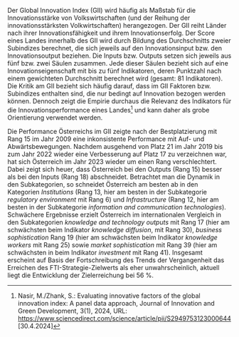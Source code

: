 Der Global Innovation Index (GII) wird häufig als Maßstab für die
Innovationsstärke von Volkswirtschaften (und der Reihung der
innovationsstärksten Volkwirtschaften) herangezogen. Der GII reiht
Länder nach ihrer Innovationsfähigkeit und ihrem Innovationserfolg. Der
Score eines Landes innerhalb des GII wird durch Bildung des
Durchschnitts zweier Subindizes berechnet, die sich jeweils auf den
Innovationsinput bzw. den Innovationsoutput beziehen. Die Inputs bzw.
Outputs setzen sich jeweils aus fünf bzw. zwei Säulen zusammen. Jede
dieser Säulen bezieht sich auf eine Innovationseigenschaft mit bis zu
fünf Indikatoren, deren Punktzahl nach einem gewichteten Durchschnitt
berechnet wird (gesamt: 81 Indikatoren). Die Kritik am GII bezieht sich
häufig darauf, dass im GII Faktoren bzw. Subindizes enthalten sind, die
nur bedingt auf Innovation bezogen werden können. Dennoch zeigt die
Empirie durchaus die Relevanz des Indikators für die
Innovationsperformance eines Landes[^1] und kann daher als grobe
Orientierung verwendet werden.

Die Performance Österreichs im GII zeigte nach der Bestplatzierung mit
Rang 15 im Jahr 2009 eine inkonsistente Performance mit Auf- und
Abwärtsbewegungen. Nachdem ausgehend von Platz 21 im Jahr 2019 bis zum
Jahr 2022 wieder eine Verbesserung auf Platz 17 zu verzeichnen war, hat
sich Österreich im Jahr 2023 wieder um einen Rang verschlechtert. Dabei
zeigt sich heuer, dass Österreich bei den Outputs (Rang 15) besser
als bei den Inputs (Rang 18) abschneidet. Betrachtet man die Dynamik in
den Subkategorien, so schneidet Österreich am besten ab in den
Kategorien *Institutions* (Rang 13, hier am besten in der Subkategorie
*regulatory environment* mit Rang 6) und *Infrastructure* (Rang 12, hier
am besten in der Subkategorie *information and communication
technologies*). Schwächere Ergebnisse erzielt Österreich im
internationalen Vergleich in den Subkategorien *knowledge and technology
outputs* mit Rang 17 (hier am schwächsten beim Indikator *knowledge
diffusion*, mit Rang 30), *business sophistication* Rang 19 (hier am
schwächsten beim Indikator *knowledge workers* mit Rang 25) sowie
*market sophistication* mit Rang 39 (hier am schwächsten in beim
Indikator *investment* mit Rang 41). Insgesamt erscheint auf Basis der
Fortschreibung des Trends der Vergangenheit das Erreichen des
FTI-Strategie-Zielwerts als eher unwahrscheinlich, aktuell liegt die
Entwicklung der Zielerreichung bei 56 %.

[^1]: Nasir, M./Zhank, S.: Evaluating innovative factors of the global
    innovation index: A panel data approach, Journal of Innovation and
    Green Development, 3(1), 2024, URL:
    <https://www.sciencedirect.com/science/article/pii/S2949753123000644>
    \[30.4.2024\]
